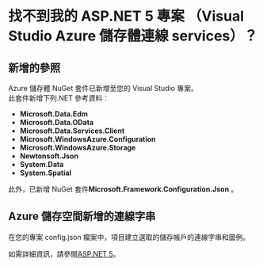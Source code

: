 <properties
    pageTitle="找不到我的 ASP.NET 5 專案 （Visual Studio 已連線服務） |Microsoft Azure 儲存體"
    description="描述 [連線至 Visual Studio ASP.NET 5 專案使用 Visual Studio 中 Azure 儲存體帳戶已連線服務後，會發生什麼情況"
    services="storage"
    documentationCenter=""
    authors="TomArcher"
    manager="douge"
    editor=""/>

<tags
    ms.service="storage"
    ms.workload="web"
    ms.tgt_pltfrm="vs-what-happened"
    ms.devlang="na"
    ms.topic="article"
    ms.date="08/15/2016"
    ms.author="tarcher"/>

# <a name="what-happened-to-my-aspnet-5-project-visual-studio-azure-storage-connected-services"></a>找不到我的 ASP.NET 5 專案 （Visual Studio Azure 儲存體連線 services）？

## <a name="references-added"></a>新增的參照

Azure 儲存體 NuGet 套件已新增至您的 Visual Studio 專案。  
此套件新增下列.NET 參考資料︰

- **Microsoft.Data.Edm**
- **Microsoft.Data.OData**
- **Microsoft.Data.Services.Client**
- **Microsoft.WindowsAzure.Configuration**
- **Microsoft.WindowsAzure.Storage**
- **Newtonsoft.Json**
- **System.Data**
- **System.Spatial**

此外，已新增 NuGet 套件**Microsoft.Framework.Configuration.Json** 。

## <a name="connection-string-for-azure-storage-added"></a>Azure 儲存空間新增的連線字串
在您的專案 config.json 檔案中，項目建立選取的儲存帳戶的連線字串和圖例。

如需詳細資訊，請參閱[ASP.NET 5](http://www.asp.net/vnext)。
